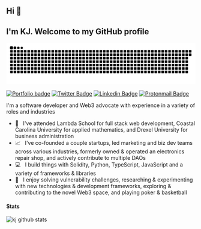 ## Hi 👋

## I'm KJ. Welcome to my GitHub profile

![Snake animation](https://github.com/badu/badu/blob/master/github-contribution-grid-snake.svg)

[![Portfolio badge](https://img.shields.io/badge/Portfolio-kjmagill.com-358af2.svg)](https://kjmagill.com) [![Twitter Badge](https://img.shields.io/badge/-@kjmagill-1ca0f1?style=flat-square&labelColor=1ca0f1&logo=twitter&logoColor=white&link=https://twitter.com/kjmagill)](https://twitter.com/kjmagill) [![Linkedin Badge](https://img.shields.io/badge/-kjmagill-blue?style=flat-square&logo=Linkedin&logoColor=white&link=https://www.linkedin.com/in/kjmagill/)](https://www.linkedin.com/in/kjmagill/) [![Protonmail Badge](https://img.shields.io/badge/-kjmagill@protonmail.com-494949?style=flat-square&logo=Protonmail&logoColor=white&link=mailto:kjmagill@protonmail.com)](mailto:kjmagill@protonmail.com)

I'm a software developer and Web3 advocate with experience in a variety of roles and industries

- 🏫 &nbsp; I've attended Lambda School for full stack web development, Coastal Carolina University for applied mathematics, and Drexel University for business administration
- 📈 &nbsp; I've co-founded a couple startups, led marketing and biz dev teams across various industries, formerly owned &amp; operated an electronics repair shop, and actively contribute to multiple DAOs
- 💻 &nbsp; I build things with Solidity, Python, TypeScript, JavaScript and a variety of frameworks &amp; libraries
- 💬 &nbsp; I enjoy solving vulnerability challenges, researching &amp; experimenting with new technologies &amp; development frameworks, exploring &amp; contributing to the novel Web3 space, and playing poker &amp; basketball

#### Stats

![kj github stats](https://github-readme-stats.vercel.app/api?username=kjmagill)
